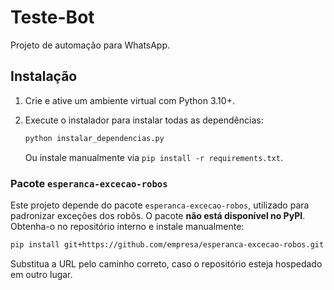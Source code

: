# Teste-Bot

Projeto de automação para WhatsApp.

## Instalação

1. Crie e ative um ambiente virtual com Python 3.10+.
2. Execute o instalador para instalar todas as dependências:

   ```bash
   python instalar_dependencias.py
   ```

   Ou instale manualmente via `pip install -r requirements.txt`.

### Pacote `esperanca-excecao-robos`

Este projeto depende do pacote `esperanca-excecao-robos`, utilizado para padronizar exceções dos robôs. O pacote **não está disponível no PyPI**. Obtenha-o no repositório interno e instale manualmente:

```bash
pip install git+https://github.com/empresa/esperanca-excecao-robos.git
```

Substitua a URL pelo caminho correto, caso o repositório esteja hospedado em outro lugar.

